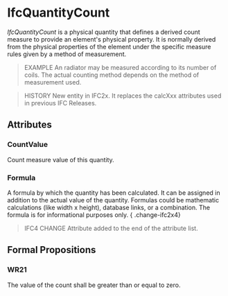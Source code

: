 # IfcQuantityCount

_IfcQuantityCount_ is a physical quantity that defines a derived count measure to provide an element's physical property. It is normally derived from the physical properties of the element under the specific measure rules given by a method of measurement.
<!-- end of short definition -->

> EXAMPLE An radiator may be measured according to its number of coils. The actual counting method depends on the method of measurement used.

> HISTORY New entity in IFC2x. It replaces the calcXxx attributes used in previous IFC Releases.

## Attributes

### CountValue
Count measure value of this quantity.

### Formula
A formula by which the quantity has been calculated. It can be assigned in addition to the actual value of the quantity. Formulas could be mathematic calculations (like width x height), database links, or a combination. The formula is for informational purposes only.
{ .change-ifc2x4}
> IFC4 CHANGE Attribute added to the end of the attribute list.

## Formal Propositions

### WR21
The value of the count shall be greater than or equal to zero.
